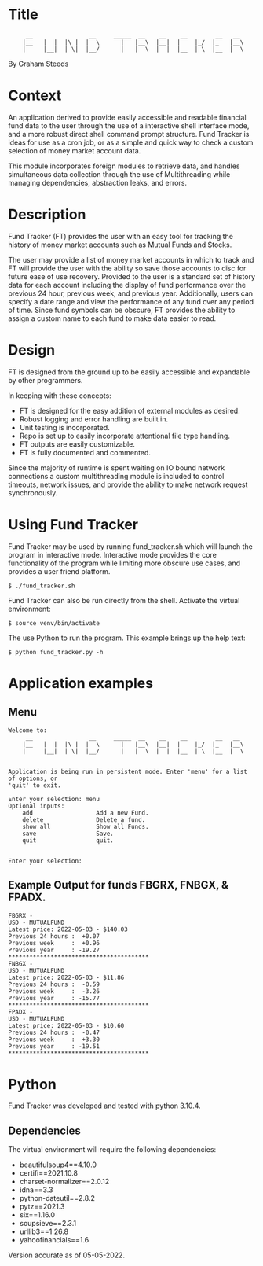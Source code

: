 # Title

         __                __     _____  __    __    __        __   __  
        |__   |  |  |\ |  |  \      |   |__\  |__|  |    |_/  |_   |__\ 
        |     |__|  | \|  |__/      |   |  \  |  |  |__  | \  |__  |  \ 


By Graham Steeds

# Context

An application derived to provide easily accessible and readable financial fund data
to the user through the use of a interactive shell interface mode, and a more robust 
direct shell command prompt structure. Fund Tracker is ideas for use as a cron job, or 
as a simple and quick way to check a custom selection of money market account data.



This module incorporates foreign modules to retrieve data, and handles simultaneous 
data collection through the use of Multithreading while managing dependencies, 
abstraction leaks, and errors.

# Description

Fund Tracker (FT) provides the user with an easy tool for tracking the history of money 
market accounts such as Mutual Funds and Stocks.

The user may provide a list of money market accounts in which to track and FT will 
provide the user with the ability so save those accounts to disc for future ease of use 
recovery. Provided to the user is a standard set of history data for each account 
including the display of fund performance over the previous 24 hour, previous week, 
and previous year. Additionally, users can specify a date range and view the 
performance of any fund over any period of time. Since fund symbols can be obscure, FT 
provides the ability to assign a custom name to each fund to make data easier to read.

# Design

FT is designed from the ground up to be easily accessible and expandable by other 
programmers.

In keeping with these concepts:

- FT is designed for the easy addition of external modules as desired.
- Robust logging and error handling are built in.
- Unit testing is incorporated.
- Repo is set up to easily incorporate attentional file type handling.
- FT outputs are easily customizable.
- FT is fully documented and commented.

Since the majority of runtime is spent waiting on IO bound network connections 
a custom multithreading module is included to control timeouts, network issues, and 
provide the ability to make network request synchronously.


# Using Fund Tracker

Fund Tracker may be used by running fund_tracker.sh which will launch the program in 
interactive mode. Interactive mode provides the core functionality of the program 
while limiting more obscure use cases, and provides a user friend platform.

    $ ./fund_tracker.sh

Fund Tracker can also be run directly from the shell.
Activate the virtual environment:

    $ source venv/bin/activate

The use Python to run the program. This example brings up the help text:
    
    $ python fund_tracker.py -h


# Application examples

## Menu


    Welcome to:
         __                __     _____  __    __    __        __   __  
        |__   |  |  |\ |  |  \      |   |__\  |__|  |    |_/  |_   |__\ 
        |     |__|  | \|  |__/      |   |  \  |  |  |__  | \  |__  |  \ 

    
    Application is being run in persistent mode. Enter 'menu' for a list of options, or 
    'quit' to exit.
    
    Enter your selection: menu
    Optional inputs:
        add                  Add a new Fund.
        delete               Delete a fund.
        show all             Show all Funds.
        save                 Save.
        quit                 quit.
    
    
    Enter your selection: 



## Example Output for funds FBGRX, FNBGX, & FPADX.


    FBGRX - 
    USD - MUTUALFUND
    Latest price: 2022-05-03 - $140.03
    Previous 24 hours :  +0.07
    Previous week     :  +0.96
    Previous year     : -19.27
    ****************************************
    FNBGX - 
    USD - MUTUALFUND
    Latest price: 2022-05-03 - $11.86
    Previous 24 hours :  -0.59
    Previous week     :  -3.26
    Previous year     : -15.77
    ****************************************
    FPADX - 
    USD - MUTUALFUND
    Latest price: 2022-05-03 - $10.60
    Previous 24 hours :  -0.47
    Previous week     :  +3.30
    Previous year     : -19.51
    ****************************************

# Python

Fund Tracker was developed and tested with python 3.10.4.

## Dependencies

The virtual environment will require the following dependencies:

- beautifulsoup4==4.10.0
- certifi==2021.10.8
- charset-normalizer==2.0.12
- idna==3.3
- python-dateutil==2.8.2
- pytz==2021.3
- six==1.16.0
- soupsieve==2.3.1
- urllib3==1.26.8
- yahoofinancials==1.6

Version accurate as of 05-05-2022.

